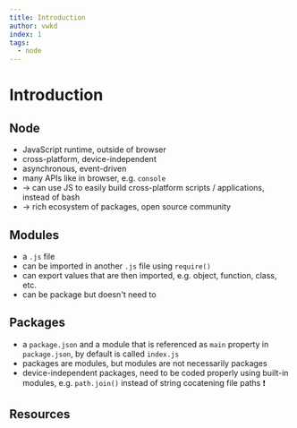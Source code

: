 ```yaml
---
title: Introduction
author: vwkd
index: 1
tags:
  - node
---
```

# Introduction



## Node

- JavaScript runtime, outside of browser
- cross-platform, device-independent
- asynchronous, event-driven
- many APIs like in browser, e.g. `console`
- → can use JS to easily build cross-platform scripts / applications, instead of bash
- → rich ecosystem of packages, open source community



## Modules

- a `.js` file
- can be imported in another `.js` file using `require()`
- can export values that are then imported, e.g. object, function, class, etc.
- can be package but doesn't need to



## Packages

- a `package.json` and a module that is referenced as `main` property in `package.json`, by default is called `index.js`
- packages are modules, but modules are not necessarily packages
- device-independent packages, need to be coded properly using built-in modules, e.g. `path.join()` instead of string cocatening file paths ❗️



## Resources
